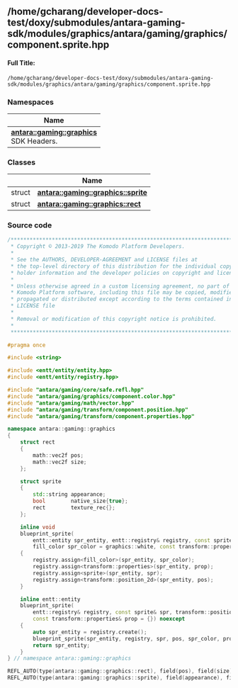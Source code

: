 

## /home/gcharang/developer-docs-test/doxy/submodules/antara-gaming-sdk/modules/graphics/antara/gaming/graphics/component.sprite.hpp

#### Full Title:
```
/home/gcharang/developer-docs-test/doxy/submodules/antara-gaming-sdk/modules/graphics/antara/gaming/graphics/component.sprite.hpp
```







### Namespaces

| Name           |
| -------------- |
| **[antara::gaming::graphics](Namespaces/namespaceantara_1_1gaming_1_1graphics.md)** <br>SDK Headers.  |

### Classes

|                | Name           |
| -------------- | -------------- |
| struct | **[antara::gaming::graphics::sprite](Classes/structantara_1_1gaming_1_1graphics_1_1sprite.md)**  |
| struct | **[antara::gaming::graphics::rect](Classes/structantara_1_1gaming_1_1graphics_1_1rect.md)**  |















### Source code

```cpp
/******************************************************************************
 * Copyright © 2013-2019 The Komodo Platform Developers.                      *
 *                                                                            *
 * See the AUTHORS, DEVELOPER-AGREEMENT and LICENSE files at                  *
 * the top-level directory of this distribution for the individual copyright  *
 * holder information and the developer policies on copyright and licensing.  *
 *                                                                            *
 * Unless otherwise agreed in a custom licensing agreement, no part of the    *
 * Komodo Platform software, including this file may be copied, modified,     *
 * propagated or distributed except according to the terms contained in the   *
 * LICENSE file                                                               *
 *                                                                            *
 * Removal or modification of this copyright notice is prohibited.            *
 *                                                                            *
 ******************************************************************************/

#pragma once

#include <string> 

#include <entt/entity/entity.hpp>   
#include <entt/entity/registry.hpp> 

#include "antara/gaming/core/safe.refl.hpp"                 
#include "antara/gaming/graphics/component.color.hpp"       
#include "antara/gaming/math/vector.hpp"                    
#include "antara/gaming/transform/component.position.hpp"   
#include "antara/gaming/transform/component.properties.hpp" 

namespace antara::gaming::graphics
{
    struct rect
    {
        math::vec2f pos;
        math::vec2f size;
    };

    struct sprite
    {
        std::string appearance;        
        bool        native_size{true}; 
        rect        texture_rec{};     
    };

    inline void
    blueprint_sprite(
        entt::entity spr_entity, entt::registry& registry, const sprite& spr, transform::position_2d pos = math::vec2f::scalar(0.f),
        fill_color spr_color = graphics::white, const transform::properties& prop = {}) noexcept
    {
        registry.assign<fill_color>(spr_entity, spr_color);
        registry.assign<transform::properties>(spr_entity, prop);
        registry.assign<sprite>(spr_entity, spr);
        registry.assign<transform::position_2d>(spr_entity, pos);
    }

    inline entt::entity
    blueprint_sprite(
        entt::registry& registry, const sprite& spr, transform::position_2d pos = math::vec2f::scalar(0.f), fill_color spr_color = graphics::white,
        const transform::properties& prop = {}) noexcept
    {
        auto spr_entity = registry.create();
        blueprint_sprite(spr_entity, registry, spr, pos, spr_color, prop);
        return spr_entity;
    }
} // namespace antara::gaming::graphics

REFL_AUTO(type(antara::gaming::graphics::rect), field(pos), field(size))
REFL_AUTO(type(antara::gaming::graphics::sprite), field(appearance), field(native_size), field(texture_rec))
```




